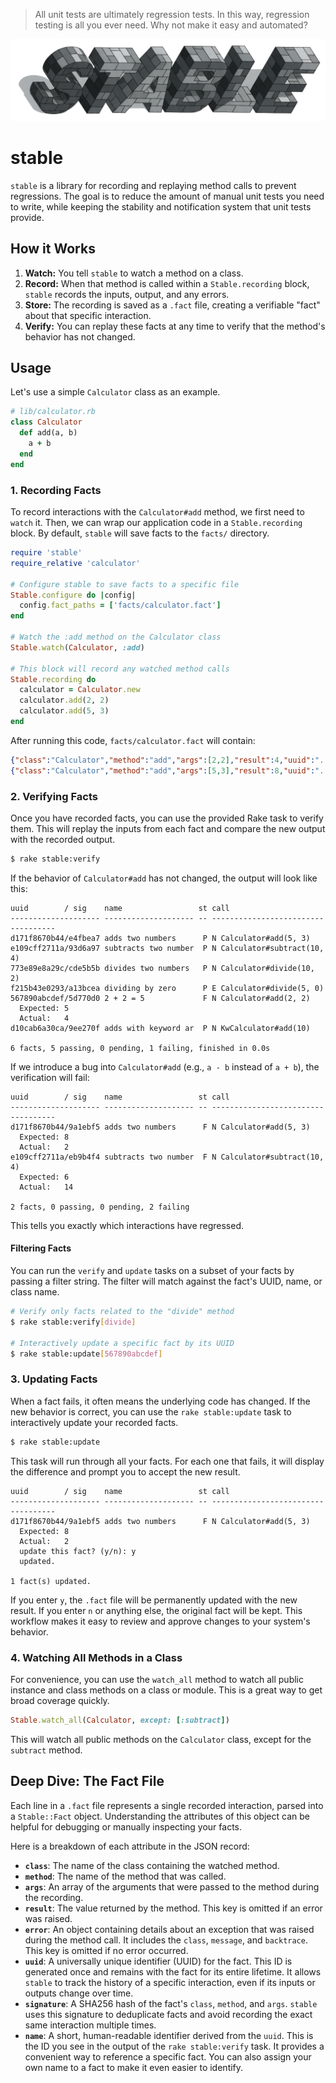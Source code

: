 > All unit tests are ultimately regression tests. In this way, regression testing is all you ever need. Why not make it easy and automated?

<p align="center"><img src="logo.png" width="600"></p>

# stable

`stable` is a library for recording and replaying method calls to prevent
regressions. The goal is to reduce the amount of manual unit tests you need
to write, while keeping the stability and notification system that unit tests
provide.

## How it Works

1.  **Watch:** You tell `stable` to watch a method on a class.
2.  **Record:** When that method is called within a `Stable.recording` block,
    `stable` records the inputs, output, and any errors.
3.  **Store:** The recording is saved as a `.fact` file, creating a verifiable
    "fact" about that specific interaction.
4.  **Verify:** You can replay these facts at any time to verify that the
    method's behavior has not changed.

## Usage

Let's use a simple `Calculator` class as an example.

```ruby
# lib/calculator.rb
class Calculator
  def add(a, b)
    a + b
  end
end
```

### 1. Recording Facts

To record interactions with the `Calculator#add` method, we first need to
`watch` it. Then, we can wrap our application code in a `Stable.recording`
block. By default, `stable` will save facts to the `facts/` directory.

```ruby
require 'stable'
require_relative 'calculator'

# Configure stable to save facts to a specific file
Stable.configure do |config|
  config.fact_paths = ['facts/calculator.fact']
end

# Watch the :add method on the Calculator class
Stable.watch(Calculator, :add)

# This block will record any watched method calls
Stable.recording do
  calculator = Calculator.new
  calculator.add(2, 2)
  calculator.add(5, 3)
end
```

After running this code, `facts/calculator.fact` will contain:

```json
{"class":"Calculator","method":"add","args":[2,2],"result":4,"uuid":"...","signature":"...","name":"..."}
{"class":"Calculator","method":"add","args":[5,3],"result":8,"uuid":"...","signature":"...","name":"..."}
```

### 2. Verifying Facts

Once you have recorded facts, you can use the provided Rake task to verify
them. This will replay the inputs from each fact and compare the new output
with the recorded output.

```bash
$ rake stable:verify
```

If the behavior of `Calculator#add` has not changed, the output will look
like this:

```
uuid        / sig    name                 st call
-------------------- -------------------- -- -----------------------------------
d171f8670b44/e4fbea7 adds two numbers      P N Calculator#add(5, 3)
e109cff2711a/93d6a97 subtracts two number  P N Calculator#subtract(10, 4)
773e89e8a29c/cde5b5b divides two numbers   P N Calculator#divide(10, 2)
f215b43e0293/a13bcea dividing by zero      P E Calculator#divide(5, 0)
567890abcdef/5d770d0 2 + 2 = 5             F N Calculator#add(2, 2)
  Expected: 5
  Actual:   4
d10cab6a30ca/9ee270f adds with keyword ar  P N KwCalculator#add(10)

6 facts, 5 passing, 0 pending, 1 failing, finished in 0.0s
```

If we introduce a bug into `Calculator#add` (e.g., `a - b` instead of `a + b`),
the verification will fail:

```
uuid        / sig    name                 st call
-------------------- -------------------- -- -----------------------------------
d171f8670b44/9a1ebf5 adds two numbers      F N Calculator#add(5, 3)
  Expected: 8
  Actual:   2
e109cff2711a/eb9b4f4 subtracts two number  F N Calculator#subtract(10, 4)
  Expected: 6
  Actual:   14

2 facts, 0 passing, 0 pending, 2 failing
```

This tells you exactly which interactions have regressed.

#### Filtering Facts

You can run the `verify` and `update` tasks on a subset of your facts by passing a filter string. The filter will match against the fact's UUID, name, or class name.

```bash
# Verify only facts related to the "divide" method
$ rake stable:verify[divide]

# Interactively update a specific fact by its UUID
$ rake stable:update[567890abcdef]
```

### 3. Updating Facts

When a fact fails, it often means the underlying code has changed. If the new behavior is correct, you can use the `rake stable:update` task to interactively update your recorded facts.

```bash
$ rake stable:update
```

This task will run through all your facts. For each one that fails, it will display the difference and prompt you to accept the new result.

```
uuid        / sig    name                 st call
-------------------- -------------------- -- -----------------------------------
d171f8670b44/9a1ebf5 adds two numbers      F N Calculator#add(5, 3)
  Expected: 8
  Actual:   2
  update this fact? (y/n): y
  updated.

1 fact(s) updated.
```

If you enter `y`, the `.fact` file will be permanently updated with the new result. If you enter `n` or anything else, the original fact will be kept. This workflow makes it easy to review and approve changes to your system's behavior.

### 4. Watching All Methods in a Class

For convenience, you can use the `watch_all` method to watch all public instance and class methods on a class or module. This is a great way to get broad coverage quickly.

```ruby
Stable.watch_all(Calculator, except: [:subtract])
```

This will watch all public methods on the `Calculator` class, except for the `subtract` method.

## Deep Dive: The Fact File

Each line in a `.fact` file represents a single recorded interaction, parsed
into a `Stable::Fact` object. Understanding the attributes of this object can
be helpful for debugging or manually inspecting your facts.

Here is a breakdown of each attribute in the JSON record:

- **`class`**: The name of the class containing the watched method.
- **`method`**: The name of the method that was called.
- **`args`**: An array of the arguments that were passed to the method during
  the recording.
- **`result`**: The value returned by the method. This key is omitted if an
  error was raised.
- **`error`**: An object containing details about an exception that was raised
  during the method call. It includes the `class`, `message`, and `backtrace`.
  This key is omitted if no error occurred.
- **`uuid`**: A universally unique identifier (UUID) for the fact. This ID is
  generated once and remains with the fact for its entire lifetime. It allows
  `stable` to track the history of a specific interaction, even if its inputs
  or outputs change over time.
- **`signature`**: A SHA256 hash of the fact's `class`, `method`, and `args`.
  `stable` uses this signature to deduplicate facts and avoid recording the
  exact same interaction multiple times.
- **`name`**: A short, human-readable identifier derived from the `uuid`. This
  is the ID you see in the output of the `rake stable:verify` task. It provides
  a convenient way to reference a specific fact. You can also assign your own
  name to a fact to make it even easier to identify.
